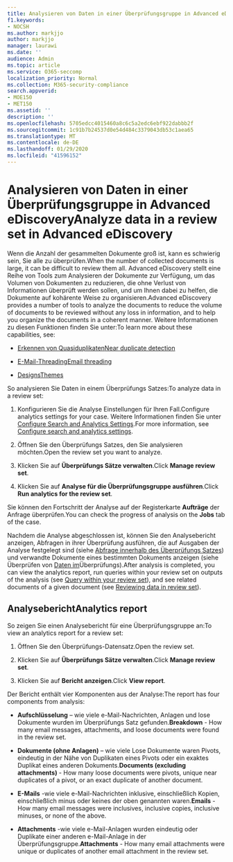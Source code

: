 ```yaml
---
title: Analysieren von Daten in einer Überprüfungsgruppe in Advanced eDiscovery
f1.keywords:
- NOCSH
ms.author: markjjo
author: markjjo
manager: laurawi
ms.date: ''
audience: Admin
ms.topic: article
ms.service: O365-seccomp
localization_priority: Normal
ms.collection: M365-security-compliance
search.appverid:
- MOE150
- MET150
ms.assetid: ''
description: ''
ms.openlocfilehash: 5705edcc4015460a8c6c5a2edc6ebf922dabbb2f
ms.sourcegitcommit: 1c91b7b24537d0e54d484c3379043db53c1aea65
ms.translationtype: MT
ms.contentlocale: de-DE
ms.lasthandoff: 01/29/2020
ms.locfileid: "41596152"
---
```

# <a name="analyze-data-in-a-review-set-in-advanced-ediscovery"></a><span data-ttu-id="14eab-102">Analysieren von Daten in einer Überprüfungsgruppe in Advanced eDiscovery</span><span class="sxs-lookup"><span data-stu-id="14eab-102">Analyze data in a review set in Advanced eDiscovery</span></span>

<span data-ttu-id="14eab-103">Wenn die Anzahl der gesammelten Dokumente groß ist, kann es schwierig sein, Sie alle zu überprüfen.</span><span class="sxs-lookup"><span data-stu-id="14eab-103">When the number of collected documents is large, it can be difficult to review them all.</span></span> <span data-ttu-id="14eab-104">Advanced eDiscovery stellt eine Reihe von Tools zum Analysieren der Dokumente zur Verfügung, um das Volumen von Dokumenten zu reduzieren, die ohne Verlust von Informationen überprüft werden sollen, und um Ihnen dabei zu helfen, die Dokumente auf kohärente Weise zu organisieren.</span><span class="sxs-lookup"><span data-stu-id="14eab-104">Advanced eDiscovery provides a number of tools to analyze the documents to reduce the volume of documents to be reviewed without any loss in information, and to help you organize the documents in a coherent manner.</span></span> <span data-ttu-id="14eab-105">Weitere Informationen zu diesen Funktionen finden Sie unter:</span><span class="sxs-lookup"><span data-stu-id="14eab-105">To learn more about these capabilities, see:</span></span>

- [<span data-ttu-id="14eab-106">Erkennen von Quasiduplikaten</span><span class="sxs-lookup"><span data-stu-id="14eab-106">Near duplicate detection</span></span>](near-duplicates.md)

- [<span data-ttu-id="14eab-107">E-Mail-Threading</span><span class="sxs-lookup"><span data-stu-id="14eab-107">Email threading</span></span>](email-threading.md)

- [<span data-ttu-id="14eab-108">Designs</span><span class="sxs-lookup"><span data-stu-id="14eab-108">Themes</span></span>](themes.md)

<span data-ttu-id="14eab-109">So analysieren Sie Daten in einem Überprüfungs Satzes:</span><span class="sxs-lookup"><span data-stu-id="14eab-109">To analyze data in a review set:</span></span>

1. <span data-ttu-id="14eab-110">Konfigurieren Sie die Analyse Einstellungen für Ihren Fall.</span><span class="sxs-lookup"><span data-stu-id="14eab-110">Configure analytics settings for your case.</span></span> <span data-ttu-id="14eab-111">Weitere Informationen finden Sie unter [Configure Search and Analytics Settings](configure-search-analytics-settings.md).</span><span class="sxs-lookup"><span data-stu-id="14eab-111">For more information, see [Configure search and analytics settings](configure-search-analytics-settings.md).</span></span>

2. <span data-ttu-id="14eab-112">Öffnen Sie den Überprüfungs Satzes, den Sie analysieren möchten.</span><span class="sxs-lookup"><span data-stu-id="14eab-112">Open the review set you want to analyze.</span></span>

3. <span data-ttu-id="14eab-113">Klicken Sie auf **Überprüfungs Sätze verwalten**.</span><span class="sxs-lookup"><span data-stu-id="14eab-113">Click **Manage review set**.</span></span>

4. <span data-ttu-id="14eab-114">Klicken Sie auf **Analyse für die Überprüfungsgruppe ausführen**.</span><span class="sxs-lookup"><span data-stu-id="14eab-114">Click **Run analytics for the review set**.</span></span>

<span data-ttu-id="14eab-115">Sie können den Fortschritt der Analyse auf der Registerkarte **Aufträge** der Anfrage überprüfen.</span><span class="sxs-lookup"><span data-stu-id="14eab-115">You can check the progress of analysis on the **Jobs** tab of the case.</span></span>

 <span data-ttu-id="14eab-116">Nachdem die Analyse abgeschlossen ist, können Sie den Analysebericht anzeigen, Abfragen in ihrer Überprüfung ausführen, die auf Ausgaben der Analyse festgelegt sind (siehe [Abfrage innerhalb des Überprüfungs Satzes](review-set-search.md)) und verwandte Dokumente eines bestimmten Dokuments anzeigen (siehe Überprüfen von [Daten im](reviewing-data-in-review-set.md)Überprüfungs).</span><span class="sxs-lookup"><span data-stu-id="14eab-116">After analysis is completed, you can view the analytics report, run queries within your review set on outputs of the analysis (see [Query within your review set](review-set-search.md)), and see related documents of a given document (see [Reviewing data in review set](reviewing-data-in-review-set.md)).</span></span>

## <a name="analytics-report"></a><span data-ttu-id="14eab-117">Analysebericht</span><span class="sxs-lookup"><span data-stu-id="14eab-117">Analytics report</span></span>

<span data-ttu-id="14eab-118">So zeigen Sie einen Analysebericht für eine Überprüfungsgruppe an:</span><span class="sxs-lookup"><span data-stu-id="14eab-118">To view an analytics report for a review set:</span></span>

1. <span data-ttu-id="14eab-119">Öffnen Sie den Überprüfungs-Datensatz.</span><span class="sxs-lookup"><span data-stu-id="14eab-119">Open the review set.</span></span>

2. <span data-ttu-id="14eab-120">Klicken Sie auf **Überprüfungs Sätze verwalten**.</span><span class="sxs-lookup"><span data-stu-id="14eab-120">Click **Manage review set**.</span></span>

3. <span data-ttu-id="14eab-121">Klicken Sie auf **Bericht anzeigen**.</span><span class="sxs-lookup"><span data-stu-id="14eab-121">Click **View report**.</span></span>

<span data-ttu-id="14eab-122">Der Bericht enthält vier Komponenten aus der Analyse:</span><span class="sxs-lookup"><span data-stu-id="14eab-122">The report has four components from analysis:</span></span>

- <span data-ttu-id="14eab-123">**Aufschlüsselung** – wie viele e-Mail-Nachrichten, Anlagen und lose Dokumente wurden im Überprüfungs Satz gefunden.</span><span class="sxs-lookup"><span data-stu-id="14eab-123">**Breakdown** - How many email messages, attachments, and loose documents were found in the review set.</span></span>

- <span data-ttu-id="14eab-124">**Dokumente (ohne Anlagen)** – wie viele Lose Dokumente waren Pivots, eindeutig in der Nähe von Duplikaten eines Pivots oder ein exaktes Duplikat eines anderen Dokuments.</span><span class="sxs-lookup"><span data-stu-id="14eab-124">**Documents (excluding attachments)** - How many loose documents were pivots, unique near duplicates of a pivot, or an exact duplicate of another document.</span></span>

- <span data-ttu-id="14eab-125">**E-Mails** -wie viele e-Mail-Nachrichten inklusive, einschließlich Kopien, einschließlich minus oder keines der oben genannten waren.</span><span class="sxs-lookup"><span data-stu-id="14eab-125">**Emails** - How many email messages were inclusives, inclusive copies, inclusive minuses, or none of the above.</span></span>

- <span data-ttu-id="14eab-126">**Attachments** -wie viele e-Mail-Anlagen wurden eindeutig oder Duplikate einer anderen e-Mail-Anlage in der Überprüfungsgruppe.</span><span class="sxs-lookup"><span data-stu-id="14eab-126">**Attachments** - How many email attachments were unique or duplicates of another email attachment in the review set.</span></span>